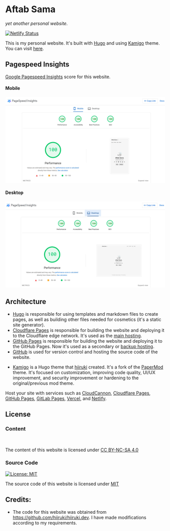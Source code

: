 # Aftab Sama

_yet another personal website._

[![Netlify Status](https://api.netlify.com/api/v1/badges/14797980-6739-4b0f-b1c5-a0e61c31ddcf/deploy-status)](https://app.netlify.com/sites/aftab700/deploys)

This is my personal website. It's built with [Hugo](https://gohugo.io/) and using [Kamigo](https://github.com/hiiruki/hugo-Kamigo) theme. You can visit [here](https://aftab700.pages.dev/).

## Pagespeed Insights

[Google Pagespeed Insights](https://pagespeed.web.dev/analysis/https-aftab700-pages-dev/0elkzxv64g?hl=en&form_factor=mobile) score for this website.

#### Mobile

![mobile](.github/images/mobile.webp#center "Mobile")

#### Desktop

![desktop](.github/images/desktop.webp#center "Desktop")

## Architecture

- [Hugo](https://gohugo.io/) is responsible for using templates and markdown files to create pages, as well as building other files needed for cosmetics (it's a static site generator).
- [Cloudflare Pages](https://pages.cloudflare.com/) is responsible for building the website and deploying it to the Cloudflare edge network. It's used as the [main hosting](https://aftab700.pages.dev/).
- [GitHub Pages](https://docs.github.com/en/pages) is responsible for building the website and deploying it to the GitHub Pages. Now it's used as a secondary or [backup hosting](https://aftab700.github.io/).
- [GitHub](https://github.com) is used for version control and hosting the source code of the website.
<!-- - [Netlify](https://www.netlify.com/) is responsible for building the website and deploying it to the Netlify edge network. Now it's used as a secondary or [backup hosting](https://aftab700.netlify.app/). -->
<!-- - [Vercel](https://vercel.com/) is responsible for building the website and deploying it to the Vercel edge network. Now it's used as a secondary or [backup hosting](https://aftab700.vercel.app/). -->
- [Kamigo](https://github.com/hiiruki/hugo-Kamigo) is a Hugo theme that [hiiruki](https://github.com/hiiruki) created. It's a fork of the [PaperMod](https://github.com/adityatelange/hugo-PaperMod) theme. It's focused on customization, improving code quality, UI/UX improvement, and security improvement or hardening to the original/previous mod theme.

Host your site with services such as [CloudCannon](https://cloudcannon.com/), [Cloudflare Pages](https://pages.cloudflare.com/), [GitHub Pages](https://pages.github.com/), [GitLab Pages](https://docs.gitlab.com/ee/user/project/pages/), [Vercel](https://vercel.com/), and [Netlify](https://www.netlify.com/).

## License

### Content

 <p xmlns:cc="http://creativecommons.org/ns#" ><a href="https://creativecommons.org/licenses/by-nc-sa/4.0/?ref=chooser-v1" target="_blank" rel="license noopener noreferrer" style="display:inline-block;"><img style="height:22px!important;margin-left:3px;vertical-align:text-bottom;" src="https://mirrors.creativecommons.org/presskit/icons/cc.svg?ref=chooser-v1" alt=""><img style="height:22px!important;margin-left:3px;vertical-align:text-bottom;" src="https://mirrors.creativecommons.org/presskit/icons/by.svg?ref=chooser-v1" alt=""><img style="height:22px!important;margin-left:3px;vertical-align:text-bottom;" src="https://mirrors.creativecommons.org/presskit/icons/nc.svg?ref=chooser-v1" alt=""><img style="height:22px!important;margin-left:3px;vertical-align:text-bottom;" src="https://mirrors.creativecommons.org/presskit/icons/sa.svg?ref=chooser-v1" alt=""></a></p>


The content of this website is licensed under [CC BY-NC-SA 4.0](https://creativecommons.org/licenses/by-nc-sa/4.0/)

### Source Code

[![License: MIT](https://img.shields.io/badge/license-MIT-blue.svg)](https://opensource.org/licenses/MIT)

The source code of this website is licensed under [MIT](/LICENSE)

## Credits:

- The code for this website was obtained from https://github.com/hiiruki/hiiruki.dev. I have made modifications according to my requirements.

